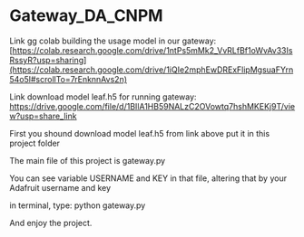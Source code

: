 ﻿# Gateway_DA_CNPM

Link gg colab building the usage model in our gateway: [https://colab.research.google.com/drive/1ntPs5mMk2_VvRLfBf1oWvAv33IsRssyR?usp=sharing](https://colab.research.google.com/drive/1iQIe2mphEwDRExFlipMgsuaFYrn54o5l#scrollTo=7rEnknnAvs2n)

Link download model leaf.h5 for running gateway: https://drive.google.com/file/d/1BIlA1HB59NALzC2OVowtq7hshMKEKj9T/view?usp=share_link

First you shound download model leaf.h5 from link above put it in this project folder 

The main file of this project is gateway.py

You can see variable USERNAME and KEY in that file, altering that by your Adafruit username and key

in terminal, type: python gateway.py

And enjoy the project.
